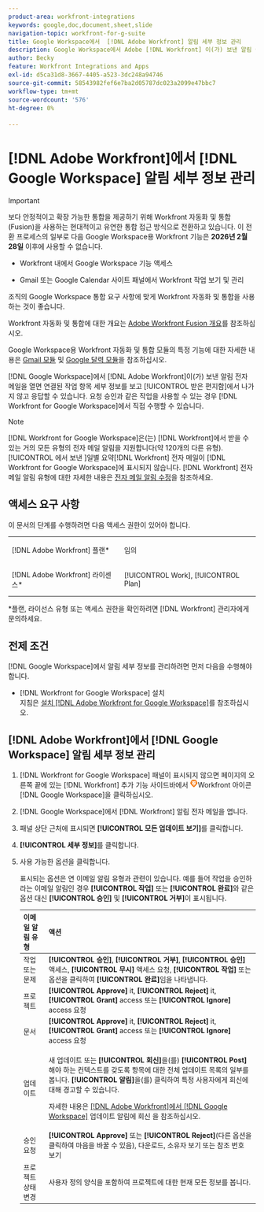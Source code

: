 ```yaml
---
product-area: workfront-integrations
keywords: google,doc,document,sheet,slide
navigation-topic: workfront-for-g-suite
title: Google Workspace에서  [!DNL Adobe Workfront] 알림 세부 정보 관리
description: Google Workspace에서 Adobe [!DNL Workfront] 이(가) 보낸 알림 이메일을 열면 받은 편지함에서 관련 작업 항목 세부 정보를 보고 응답할 수 있습니다. 요청 승인과 같은 작업을 사용할 수 있는 경우 Workfront for Google Workspace에서 직접 이러한 작업을 수행할 수 있습니다.
author: Becky
feature: Workfront Integrations and Apps
exl-id: d5ca31d8-3667-4405-a523-3dc248a94746
source-git-commit: 58543982fef6e7ba2d05787dc023a2099e47bbc7
workflow-type: tm+mt
source-wordcount: '576'
ht-degree: 0%

---
```


# [!DNL Adobe Workfront]에서 [!DNL Google Workspace] 알림 세부 정보 관리

>[!IMPORTANT]
>
>보다 안정적이고 확장 가능한 통합을 제공하기 위해 Workfront 자동화 및 통합(Fusion)을 사용하는 현대적이고 유연한 통합 접근 방식으로 전환하고 있습니다. 이 전환 프로세스의 일부로 다음 Google Workspace용 Workfront 기능은 **2026년 2월 28일** 이후에 사용할 수 없습니다.
>
>* Workfront 내에서 Google Workspace 기능 액세스
>
>* Gmail 또는 Google Calendar 사이트 패널에서 Workfront 작업 보기 및 관리
>
>조직의 Google Workspace 통합 요구 사항에 맞게 Workfront 자동화 및 통합을 사용하는 것이 좋습니다.
>
>Workfront 자동화 및 통합에 대한 개요는 [Adobe Workfront Fusion 개요](https://experienceleague.adobe.com/en/docs/workfront-fusion/using/get-started-with-fusion/understand-workfront-fusion/workfront-fusion-overview)를 참조하십시오.
>
>Google Workspace용 Workfront 자동화 및 통합 모듈의 특정 기능에 대한 자세한 내용은 [Gmail 모듈](https://experienceleague.adobe.com/en/docs/workfront-fusion/using/references/apps-and-their-modules/third-party-app-connectors/gmail-modules) 및 [Google 달력 모듈](https://experienceleague.adobe.com/en/docs/workfront-fusion/using/references/apps-and-their-modules/third-party-app-connectors/google-calendar-modules)을 참조하십시오.

[!DNL Google Workspace]에서 [!DNL Adobe Workfront]이(가) 보낸 알림 전자 메일을 열면 연결된 작업 항목 세부 정보를 보고 [!UICONTROL 받은 편지함]에서 나가지 않고 응답할 수 있습니다. 요청 승인과 같은 작업을 사용할 수 있는 경우 [!DNL Workfront for Google Workspace]에서 직접 수행할 수 있습니다.

>[!NOTE]
>
> [!DNL Workfront for Google Workspace]은(는) [!DNL Workfront]에서 받을 수 있는 거의 모든 유형의 전자 메일 알림을 지원합니다(약 120개의 다른 유형). [!UICONTROL 에서 보낸 &#x200B;]일별 요약[!DNL Workfront] 전자 메일이 [!DNL Workfront for Google Workspace]에 표시되지 않습니다. [!DNL Workfront] 전자 메일 알림 유형에 대한 자세한 내용은 [전자 메일 알림 수정](../../workfront-basics/using-notifications/activate-or-deactivate-your-own-event-notifications.md)을 참조하세요.

## 액세스 요구 사항

이 문서의 단계를 수행하려면 다음 액세스 권한이 있어야 합니다.

<table style="table-layout:auto"> 
 <col> 
 <col> 
 <tbody> 
  <tr> 
   <td role="rowheader">[!DNL Adobe Workfront] 플랜*</td> 
   <td> <p>임의</p> </td> 
  </tr> 
  <tr> 
   <td role="rowheader">[!DNL Adobe Workfront] 라이센스*</td> 
   <td> <p>[!UICONTROL Work], [!UICONTROL Plan]</p> </td> 
  </tr> 
  </tbody> 
</table>

&#42;플랜, 라이선스 유형 또는 액세스 권한을 확인하려면 [!DNL Workfront] 관리자에게 문의하세요.

## 전제 조건

[!DNL Google Workspace]에서 알림 세부 정보를 관리하려면 먼저 다음을 수행해야 합니다.

* [!DNL Workfront for Google Workspace] 설치\
   지침은 [설치 [!DNL Adobe Workfront for Google Workspace]](../../workfront-integrations-and-apps/workfront-for-g-suite/install-workfront-for-gsuite.md)를 참조하십시오.

## [!DNL Adobe Workfront]에서 [!DNL Google Workspace] 알림 세부 정보 관리

1. [!DNL Workfront for Google Workspace] 패널이 표시되지 않으면 페이지의 오른쪽 끝에 있는 [!DNL Workfront] 추가 기능 사이드바에서 ![ 아이콘 ](assets/wf-lion-icon.png)Workfront 아이콘[!DNL Google Workspace]을 클릭하십시오.
1. [!DNL Google Workspace]에서 [!DNL Workfront] 알림 전자 메일을 엽니다.
1. 패널 상단 근처에 표시되면 **[!UICONTROL 모든 업데이트 보기]**&#x200B;를 클릭합니다.
1. **[!UICONTROL 세부 정보]**&#x200B;를 클릭합니다.
1. 사용 가능한 옵션을 클릭합니다.

   표시되는 옵션은 연 이메일 알림 유형과 관련이 있습니다. 예를 들어 작업을 승인하라는 이메일 알림인 경우 **[!UICONTROL 작업]** 또는 **[!UICONTROL 완료]**&#x200B;와 같은 옵션 대신 **[!UICONTROL 승인]** 및 **[!UICONTROL 거부]**&#x200B;이 표시됩니다.

   <table style="table-layout:auto"> 
    <col> 
    <col> 
    <thead> 
     <tr> 
      <th>이메일 알림 유형</th> 
      <th>액션</th> 
     </tr> 
    </thead> 
    <tbody> 
     <tr> 
      <td>작업 또는 문제</td> 
      <td><strong>[!UICONTROL 승인]</strong>, <strong>[!UICONTROL 거부]</strong>, <strong>[!UICONTROL 승인]</strong> 액세스, <strong>[!UICONTROL 무시]</strong> 액세스 요청, <strong>[!UICONTROL 작업]</strong> 또는 옵션을 클릭하여 <strong>[!UICONTROL 완료]</strong>임을 나타냅니다.</td> 
     </tr> 
     <tr> 
      <td>프로젝트</td> 
      <td><strong>[!UICONTROL Approve]</strong> it, <strong>[!UICONTROL Reject]</strong> it, <strong>[!UICONTROL Grant]</strong> access 또는 <strong>[!UICONTROL Ignore]</strong> access 요청</td> 
     </tr> 
     <tr> 
      <td>문서</td> 
      <td><strong>[!UICONTROL Approve]</strong> it, <strong>[!UICONTROL Reject]</strong> it, <strong>[!UICONTROL Grant]</strong> access 또는 <strong>[!UICONTROL Ignore]</strong> access 요청</td> 
     </tr> 
     <tr> 
      <td>업데이트 </td> 
      <td> <p>새 업데이트 또는 <strong>[!UICONTROL 회신]</strong>을(를) <strong>[!UICONTROL Post]</strong>해야 하는 컨텍스트를 갖도록 항목에 대한 전체 업데이트 목록의 일부를 봅니다. <strong>[!UICONTROL 알림]</strong>을(를) 클릭하여 특정 사용자에게 회신에 대해 경고할 수 있습니다. </p> <p>자세한 내용은 <a href="../../workfront-integrations-and-apps/workfront-for-g-suite/reply-to-wf-update-notification-from-gsuite.md" class="MCXref xref">[!DNL Adobe Workfront]에서 [!DNL Google Workspace]</a> 업데이트 알림에 회신 을 참조하십시오.</p> </td> 
     </tr> 
     <tr> 
      <td>승인 요청</td> 
      <td><strong>[!UICONTROL Approve]</strong> 또는 <strong>[!UICONTROL Reject]</strong>(다른 옵션을 클릭하여 마음을 바꿀 수 있음), 다운로드, 소유자 보기 또는 참조 번호 보기</td> 
     </tr> 
     <tr> 
      <td>프로젝트 상태 변경</td> 
      <td> 사용자 정의 양식을 포함하여 프로젝트에 대한 현재 모든 정보를 봅니다. </td> 
     </tr> 
    </tbody> 
   </table>
